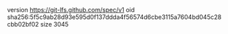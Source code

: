 version https://git-lfs.github.com/spec/v1
oid sha256:5f5c9ab28d93e595d0f137ddda4f56574d6cbe3115a7604bd045c28cbb02bf02
size 3045
